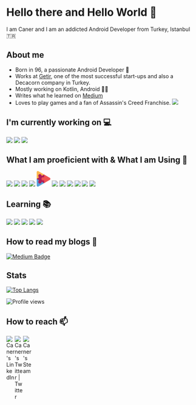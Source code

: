 # Hello there and Hello World 👋

I am Caner and I am an addicted Android Developer from Turkey, Istanbul 🇹🇷

## About me

- Born in 96, a passionate Android Developer 📱
- Works at [Getir](https://getir.com/en/), one of the most successful start-ups and also a Decacorn company in Turkey. 
- Mostly working on Kotlin, Android 👨‍💻
- Writes what he learned on [Medium](https://medium.com/@gurescaner)
- Loves to play games and a fan of Assassin's Creed Franchise. <img src="https://p1.hiclipart.com/preview/880/768/54/logo-of-masyaf-assassin-s-creed-assassin-s-creed-logo-png-clipart.jpg" width="36" /> 


## I'm currently working on 💻

<code><img src="https://www.vectorlogo.zone/kotlinlang-ar21.svg"></code>
<code><img src="https://www.vectorlogo.zone/logos/android/android-ar21.svg"></code>
<code><img src="https://www.vectorlogo.zone/logos/java/java-ar21.svg"></code>

## What I am proeficient with & What I am Using 🧠
<img src="https://www.vectorlogo.zone/logos/android/android-icon.svg" width="36" />  <img 
src="https://www.vectorlogo.zone/logos/kotlinlang/kotlinlang-icon.svg"  width="36" /> <img 
src="https://www.vectorlogo.zone/logos/java/java-icon.svg"  width="36" />  <img 
src="https://www.vectorlogo.zone/logos/git-scm/git-scm-icon.svg"  width="36" />  <img
src="https://raw.githubusercontent.com/Hendriyawan/OfflineMP3/master/exoplayer.png" width="36"/> <img
src="https://miro.medium.com/max/1400/1*F8y1zUB-WjSqaWL6CIp0nw.png" width="84" />  <img 
src="https://upload.wikimedia.org/wikipedia/commons/thumb/c/c7/Google_Material_Design_Logo.svg/1024px-Google_Material_Design_Logo.svg.png"  width="36" /> <img 
src="https://www.vectorlogo.zone/logos/gradle/gradle-icon.svg"  width="36" />  <img 
src="https://www.vectorlogo.zone/logos/getpostman/getpostman-icon.svg"  width="36" /> <img 
src="https://api.nuget.org/v3-flatcontainer/karamunting.androidx.bumptech.glide.disklrucache/4.10.0-preview01/icon"  width="36" /> <img 
src="https://raw.githubusercontent.com/irontec/android-mvvm-example/master/logo.png"  width="36" /> 


## Learning 📚
<code><img height="50" src="https://www.vectorlogo.zone/logos/kotlinlang/kotlinlang-ar21.svg"></code>
<code><img height="50" src="https://3.bp.blogspot.com/-e2YZvW-tLtU/WvQfZehnE_I/AAAAAAAARZw/_SyZiSQ7VNcC3EhBqBiEXOs6Rrt5NZnbACK4BGAYYCw/s1600/Screenshot%2Bat%2BMay%2B10%2B15-58-29.png"></code>
<code><img height="50" src="https://i0.wp.com/blog.fossasia.org/wp-content/uploads/2017/06/30_rxjava.png?fit=840%2C400&ssl=1"></code>
<code><img height="50" src="https://raw.githubusercontent.com/irontec/android-mvvm-example/master/logo.png"></code>
<code><img height="50" src="https://miro.medium.com/max/800/1*hOir8SBFtIAHTng6F-VxIA.png"></code>

## How to read my blogs 📑

[![Medium Badge](https://img.shields.io/badge/CanerGURES-Medium-blue?style=for-the-badge&logo=medium)](https://medium.com/@gurescaner)

## Stats

[![Top Langs](https://github-readme-stats.vercel.app/api/top-langs/?username=CanerGures&layout=compact&text_color=daf7dc&bg_color=151515&hide=css,html,php)](https://github.com/anuraghazra/github-readme-stats)

![Profile views](https://gpvc.arturio.dev/CanerGures) 

## How to reach 📫

<a href="https://www.linkedin.com/in/canergures/">
  <img align="left" alt="Caner's LinkedIn" width="22px" src="https://cdn.jsdelivr.net/npm/simple-icons@v3/icons/linkedin.svg" />
</a>
<a href="https://twitter.com/CanerGrs">
  <img align="left" alt="Caner's Twitter | Twitter" width="22px" src="https://cdn.jsdelivr.net/npm/simple-icons@v3/icons/twitter.svg" />
</a>
<a href="https://steamcommunity.com/profiles/76561198014887463">
  <img align="left" alt="Caner's Steam" width="22px" src="https://cdn.jsdelivr.net/npm/simple-icons@3.9.0/icons/steam.svg" />
</a>
